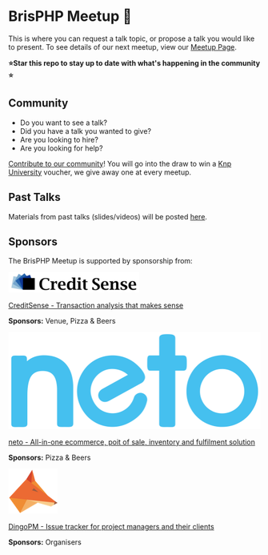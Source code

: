 # BrisPHP Meetup 🐘

This is where you can request a talk topic, or propose a talk you would like to present. To see details of our next meetup, view our [Meetup Page](https://www.meetup.com/BrisPHP/).

**⭐️Star this repo to stay up to date with what's happening in the community ⭐️**

## Community

* Do you want to see a talk? 
* Did you have a talk you wanted to give?
* Are you looking to hire?
* Are you looking for help?

[Contribute to our community](https://github.com/BrisPHP/meetups/issues/new)! You will go into the draw to win a [Knp University](https://knpuniversity.com/) voucher, we give away one at every meetup.


## Past Talks

Materials from past talks (slides/videos) will be posted [here](https://github.com/BrisPHP/meetups/issues?utf8=%E2%9C%93&q=is%3Aissue+label%3A%22Talk+Finalised%22+).


## Sponsors

The BrisPHP Meetup is supported by sponsorship from:

![!CreditSense](./images/creditsense.png)

[CreditSense - Transaction analysis that makes sense](https://creditsense.com.au/)

**Sponsors:** Venue, Pizza & Beers

![!neto](./images/neto-logo.svg)

[neto - All-in-one ecommerce, poit of sale, inventory and fulfilment solution](https://www.neto.com.au/)

**Sponsors:** Pizza & Beers

![!DingoPM](./images/dingo_pm.jpeg)

[DingoPM - Issue tracker for project managers and their clients](https://dingo.pm/)

**Sponsors:** Organisers
